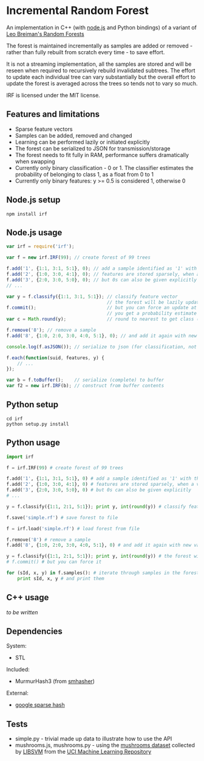 Incremental Random Forest
=========================

An implementation in C++ (with [node.js](http://nodejs.org) and Python bindings) of a variant of [Leo Breiman's Random Forests](http://stat-www.berkeley.edu/users/breiman/RandomForests/cc_home.htm)

The forest is maintained incrementally as samples are added or removed - rather than fully rebuilt from scratch every time - to save effort.

It is not a streaming implementation, all the samples are stored and will be reseen when required to recursively rebuild invalidated subtrees. The effort to update each individual tree can vary substantially but the overall effort to update the forest is averaged across the trees so tends not to vary so much.

IRF is licensed under the MIT license.

Features and limitations
------------------------

* Sparse feature vectors
* Samples can be added, removed and changed
* Learning can be performed lazily or initiated explicitly
* The forest can be serialized to JSON for transmission/storage
* The forest needs to fit fully in RAM, performance suffers dramatically when swapping
* Currently only binary classification - 0 or 1. The classifier estimates the probability of belonging to class 1, as a float from 0 to 1
* Currently only binary features: y >= 0.5 is considered 1, otherwise 0

Node.js setup
-----
`npm install irf`

Node.js usage
-------------

```javascript
var irf = require('irf');

var f = new irf.IRF(99); // create forest of 99 trees

f.add('1', {1:1, 3:1, 5:1}, 0); // add a sample identified as '1' with the given feature values, classified as 0
f.add('2', {1:0, 3:0, 4:1}, 0); // features are stored sparsely, when a value is not given it will be taken as 0
f.add('3', {2:0, 3:0, 5:0}, 0); // but 0s can also be given explicitly
// ...

var y = f.classify({1:1, 3:1, 5:1}); // classify feature vector
                                     // the forest will be lazily updated before classification
f.commit();                          // but you can force an update at any time
                                     // you get a probability estimate from 0 to 1 for belong to class 1
var c = Math.round(y);               // round to nearest to get class (0 or 1)

f.remove('8'); // remove a sample
f.add('8', {1:0, 2:0, 3:0, 4:0, 5:1}, 0); // and add it again with new values

console.log(f.asJSON()); // serialize to json (for classification, not suitable for incremental update)

f.each(function(suid, features, y) {
    // ...
});

var b = f.toBuffer();    // serialize (complete) to buffer
var f2 = new irf.IRF(b); // construct from buffer contents
```

Python setup
-----
    cd irf
    python setup.py install

Python usage
------------

```python
import irf

f = irf.IRF(99) # create forest of 99 trees

f.add('1', {1:1, 3:1, 5:1}, 0) # add a sample identified as '1' with the given feature values, classified as 0
f.add('2', {1:0, 3:0, 4:1}, 0) # features are stored sparsely, when a value is not given it will be taken as 0
f.add('3', {2:0, 3:0, 5:0}, 0) # but 0s can also be given explicitly
# ...

y = f.classify({1:1, 2:1, 5:1}); print y, int(round(y)) # classify feature vector, round to nearest to get class

f.save('simple.rf') # save forest to file

f = irf.load('simple.rf') # load forest from file

f.remove('8') # remove a sample
f.add('8', {1:0, 2:0, 3:0, 4:0, 5:1}, 0) # and add it again with new values

y = f.classify({1:1, 2:1, 5:1}); print y, int(round(y)) # the forest will be lazily updated before classification
# f.commit() # but you can force it

for (sId, x, y) in f.samples(): # iterate through samples in the forest, in lexicographic ID order
    print sId, x, y # and print them
```

C++ usage
---------

_to be written_

Dependencies
------------

System:

* STL

Included:

* MurmurHash3 (from [smhasher](http://code.google.com/p/smhasher/))

External:

* [google sparse hash](http://goog-sparsehash.sourceforge.net/)


Tests
-----

* simple.py - trivial made up data to illustrate how to use the API
* mushrooms.js, mushrooms.py - using the [mushrooms dataset](http://www.csie.ntu.edu.tw/~cjlin/libsvmtools/datasets/binary.html#mushrooms) collected by [LIBSVM](http://www.csie.ntu.edu.tw/~cjlin/libsvmtools/datasets/) from the [UCI Machine Learning Repository](http://archive.ics.uci.edu/ml/)
